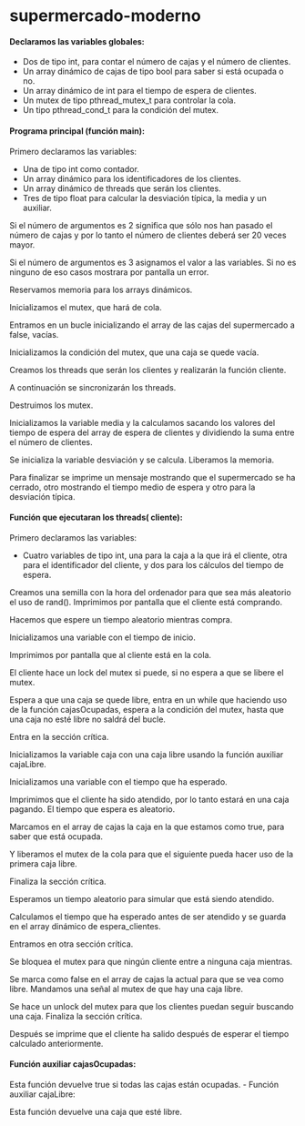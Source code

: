 # supermercado-moderno

#### Declaramos las variables globales:
- Dos de tipo int, para contar el número de cajas y el número de clientes.
- Un array dinámico de cajas de tipo bool para saber si está ocupada o no.
- Un array dinámico de int para el tiempo de espera de clientes.
- Un mutex de tipo pthread_mutex_t para controlar la cola.
- Un tipo pthread_cond_t para la condición del mutex.

#### Programa principal (función main):
Primero declaramos las variables:
- Una de tipo int como contador.
- Un array dinámico para los identificadores de los clientes.
- Un array dinámico de threads que serán los clientes.
- Tres de tipo float para calcular la desviación típica, la media y un auxiliar.

Si el número de argumentos es 2 significa que sólo nos han pasado el número de cajas y por lo tanto el número de clientes deberá ser 20 veces mayor. 

Si el número de argumentos es 3 asignamos el valor a las variables. Si no es ninguno de eso casos mostrara por pantalla un error.

Reservamos memoria para los arrays dinámicos.

Inicializamos el mutex, que hará de cola.

Entramos en un bucle inicializando el array de las cajas del supermercado a false, vacías.

Inicializamos la condición del mutex, que una caja se quede vacía.

Creamos los threads que serán los clientes y realizarán la función cliente.

A continuación se sincronizarán los threads.

Destruimos los mutex.

Inicializamos la variable media y la calculamos sacando los valores del tiempo de espera del array de espera de clientes y dividiendo la suma entre el número de clientes.

Se inicializa la variable desviación y se calcula. Liberamos la memoria.

Para finalizar se imprime un mensaje mostrando que el supermercado se ha cerrado, otro mostrando el tiempo medio de espera y otro para la desviación típica.

#### Función que ejecutaran los threads( cliente): 

Primero declaramos las variables:
- Cuatro variables de tipo int, una para la caja a la que irá el cliente, otra para el identificador del cliente, y dos para los cálculos del tiempo de espera.

Creamos una semilla con la hora del ordenador para que sea más aleatorio el uso de rand(). Imprimimos por pantalla que el cliente está comprando.

Hacemos que espere un tiempo aleatorio mientras compra.

Inicializamos una variable con el tiempo de inicio.

Imprimimos por pantalla que al cliente está en la cola.

El cliente hace un lock del mutex si puede, si no espera a que se libere el mutex.

Espera a que una caja se quede libre, entra en un while que haciendo uso de la función cajasOcupadas, espera a la condición del mutex, hasta que una caja no esté libre no saldrá del bucle.

Entra en la sección crítica.

Inicializamos la variable caja con una caja libre usando la función auxiliar cajaLibre.

Inicializamos una variable con el tiempo que ha esperado.

Imprimimos que el cliente ha sido atendido, por lo tanto estará en una caja pagando. El tiempo que espera es aleatorio.

Marcamos en el array de cajas la caja en la que estamos como true, para saber que está ocupada.

Y liberamos el mutex de la cola para que el siguiente pueda hacer uso de la primera caja libre.

Finaliza la sección crítica.

Esperamos un tiempo aleatorio para simular que está siendo atendido.

Calculamos el tiempo que ha esperado antes de ser atendido y se guarda en el array dinámico de espera_clientes.

Entramos en otra sección crítica.

Se bloquea el mutex para que ningún cliente entre a ninguna caja mientras.

Se marca como false en el array de cajas la actual para que se vea como libre. Mandamos una señal al mutex de que hay una caja libre.

Se hace un unlock del mutex para que los clientes puedan seguir buscando una caja. Finaliza la sección crítica.

Después se imprime que el cliente ha salido después de esperar el tiempo calculado anteriormente.
 
#### Función auxiliar cajasOcupadas:
Esta función devuelve true si todas las cajas están ocupadas. - Función auxiliar cajaLibre:

Esta función devuelve una caja que esté libre.

